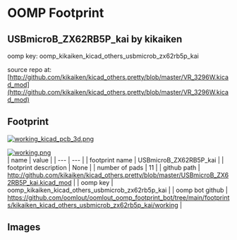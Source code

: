 # OOMP Footprint  
## USBmicroB_ZX62RB5P_kai  by kikaiken  
  
oomp key: oomp_kikaiken_kicad_others_usbmicrob_zx62rb5p_kai  
  
source repo at: [http://github.com/kikaiken/kicad_others.pretty/blob/master/VR_3296W.kicad_mod](http://github.com/kikaiken/kicad_others.pretty/blob/master/VR_3296W.kicad_mod)  
## Footprint  
  
[![working_kicad_pcb_3d.png](working_kicad_pcb_3d_600.png)](working_kicad_pcb_3d.png)  
  
[![working.png](working_600.png)](working.png)  
| name | value | 
| --- | --- | 
| footprint name | USBmicroB_ZX62RB5P_kai | 
| footprint description | None | 
| number of pads | 11 | 
| github path | http://github.com/kikaiken/kicad_others.pretty/blob/master/USBmicroB_ZX62RB5P_kai.kicad_mod | 
| oomp key | oomp_kikaiken_kicad_others_usbmicrob_zx62rb5p_kai | 
| oomp bot github | https://github.com/oomlout/oomlout_oomp_footprint_bot/tree/main/footprints/kikaiken_kicad_others_usbmicrob_zx62rb5p_kai/working | 
## Images  
